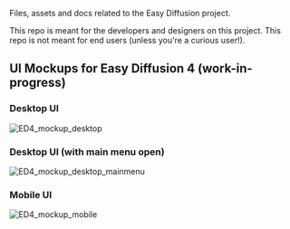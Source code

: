Files, assets and docs related to the Easy Diffusion project.

This repo is meant for the developers and designers on this project. This repo is not meant for end users (unless you're a curious user!).

## UI Mockups for Easy Diffusion 4 (work-in-progress)

### Desktop UI
![ED4_mockup_desktop](https://github.com/user-attachments/assets/09ebeb47-3b7a-4e9a-86e8-ee0cb9e1fe13)

### Desktop UI (with main menu open)
![ED4_mockup_desktop_mainmenu](https://github.com/user-attachments/assets/d89ec7aa-a36b-4384-8662-5a4e198f58ae)

### Mobile UI
![ED4_mockup_mobile](https://github.com/user-attachments/assets/7633bd21-e058-4e3c-a47c-dfc3b4481cd3)
